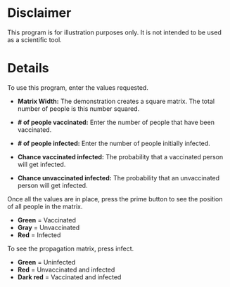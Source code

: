 # Disclaimer #

This program is for illustration purposes only.  It is not intended to be used as a scientific tool.


# Details #

To use this program, enter the values requested.

  * **Matrix Width:** The demonstration creates a square matrix.  The total number of people is this number squared.

  * **# of people vaccinated:** Enter the number of people that have been vaccinated.

  * **# of people infected:** Enter the number of people initially infected.

  * **Chance vaccinated infected:**  The probability that a vaccinated person will get infected.

  * **Chance unvaccinated infected:**  The probability that an unvaccinated person will get infected.

Once all the values are in place, press the prime button to see the position of all people in the matrix.

  * **Green** = Vaccinated
  * **Gray** = Unvaccinated
  * **Red** = Infected

To see the propagation matrix, press infect.

  * **Green** = Uninfected
  * **Red** = Unvaccinated and infected
  * **Dark red** = Vaccinated and infected